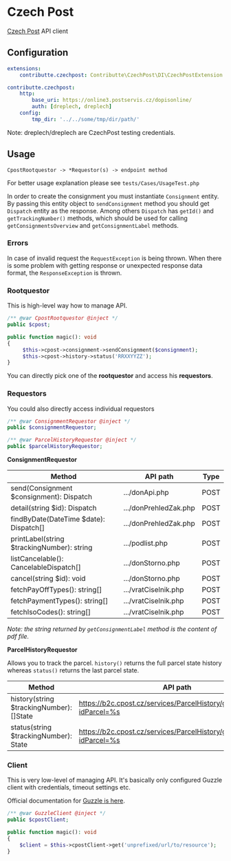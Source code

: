 # Czech Post

[Czech Post](https://www.ceskaposta.cz/en/index) API client

## Configuration

```yaml
extensions:
    contributte.czechpost: Contributte\CzechPost\DI\CzechPostExtension

contributte.czechpost:
    http:
        base_uri: https://online3.postservis.cz/dopisonline/
        auth: [dreplech, dreplech]
    config:
        tmp_dir: '../../some/tmp/dir/path/'
```

Note: dreplech/dreplech are CzechPost testing credentials. 

## Usage

```
CpostRootquestor -> *Requestor(s) -> endpoint method
```

For better usage explanation please see `tests/Cases/UsageTest.php`

In order to create the consignment you must instantiate `Consignment` entity.
By passing this entity object to `sendConsignment` method you should get `Dispatch` entity as the response.
Among others `Dispatch` has `getId()` and `getTrackingNumber()` methods, 
which should be used for calling `getConsignmentsOverview` and `getConsignmentLabel` methods.

### Errors

In case of invalid request the `RequestException` is being thrown.
When there is some problem with getting response or unexpected response data format, the `ResponseException` is thrown. 

### Rootquestor

This is high-level way how to manage API.

```php
/** @var CpostRootquestor @inject */
public $cpost;

public function magic(): void
{
     $this->cpost->consignment->sendConsignment($consignment);
     $this->cpost->history->status('RRXXYYZZ');
}
```

You can directly pick one of the **rootquestor** and access his **requestors**.

### Requestors

You could also directly access individual requestors

```php
/** @var ConsignmentRequestor @inject */
public $consignmentRequestor;

/** @var ParcelHistoryRequestor @inject */
public $parcelHistoryRequestor;
```

**ConsignmentRequestor**

| Method                                     | API path              | Type |
| -------------------------------------------| ----------------------|----- |
| send(Consignment $consignment): Dispatch   | .../donApi.php        | POST |
| detail(string $id): Dispatch               | .../donPrehledZak.php | POST |
| findByDate(DateTime $date): Dispatch[]     | .../donPrehledZak.php | POST |
| printLabel(string $trackingNumber): string | .../podlist.php       | POST |
| listCancelable(): CancelableDispatch[]     | .../donStorno.php     | POST |
| cancel(string $id): void                   | .../donStorno.php     | POST |
| fetchPayOffTypes(): string[]               | .../vratCiselnik.php  | POST |
| fetchPaymentTypes(): string[]              | .../vratCiselnik.php  | POST |
| fetchIsoCodes(): string[]                  | .../vratCiselnik.php  | POST |

_Note: the string returned by `getConsignmentLabel` method is the content of pdf file._

**ParcelHistoryRequestor**

Allows you to track the parcel. `history()` returns the full parcel state history whereas `status()` returns the last parcel state.

| Method                                     | API path                                                              | Type |
| -------------------------------------------| ----------------------------------------------------------------------|----- |
| history(string $trackingNumber): []State   | https://b2c.cpost.cz/services/ParcelHistory/getDataAsJson?idParcel=%s | GET  |
| status(string $trackingNumber): State      | https://b2c.cpost.cz/services/ParcelHistory/getDataAsJson?idParcel=%s | GET  |


### Client

This is very low-level of managing API. It's basically only configured
Guzzle client with credentials, timeout settings etc.

Official documentation for [Guzzle is here](https://guzzle.readthedocs.io/en/latest/quickstart.html).

```php
/** @var GuzzleClient @inject */
public $cpostClient;

public function magic(): void
{
    $client = $this->cpostClient->get('unprefixed/url/to/resource');
}
```
